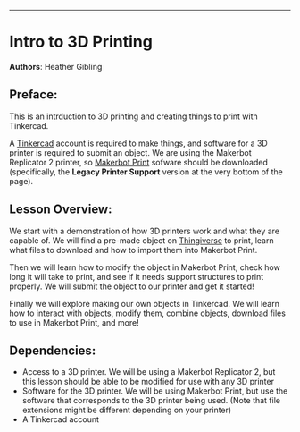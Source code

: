 ---
# Intro to 3D Printing

**Authors**: Heather Gibling

## Preface: ##

This is an intrduction to 3D printing and creating things to print with Tinkercad.

A [Tinkercad](https://www.tinkercad.com) account is required to make things, and software for a 3D printer is required to submit an object. We are using the Makerbot Replicator 2 printer, so [Makerbot Print](https://www.makerbot.com/3d-printers/apps/makerbot-print/download/) sofware should be downloaded (specifically, the **Legacy Printer Support** version at the very bottom of the page).

## Lesson Overview: ##

We start with a demonstration of how 3D printers work and what they are capable of. We will find a pre-made object on [Thingiverse](https://www.thingiverse.com/) to print, learn what files to download and how to import them into Makerbot Print.

Then we will learn how to modify the object in Makerbot Print, check how long it will take to print, and see if it needs support structures to print properly. We will submit the object to our printer and get it started!

Finally we will explore making our own objects in Tinkercad. We will learn how to interact with objects, modify them, combine objects, download files to use in Makerbot Print, and more!

## Dependencies: ##

* Access to a 3D printer. We will be using a Makerbot Replicator 2, but this lesson should be able to be modified for use with any 3D printer
* Software for the 3D printer. We will be using Makerbot Print, but use the software that corresponds to the 3D printer being used. (Note that file extensions might be different depending on your printer)
* A Tinkercad account
